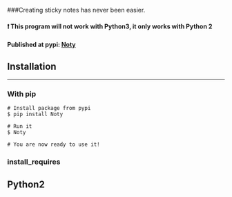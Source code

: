 ###Creating sticky notes has never been easier.

#### :heavy_exclamation_mark: This program will not work with Python3, it only works with Python 2

#### Published at pypi: [Noty](https://pypi.python.org/pypi/Noty)


## Installation
---

### With pip

    # Install package from pypi
    $ pip install Noty
    
    # Run it
    $ Noty
    
    # You are now ready to use it!
    


### install_requires
Python2  
---
